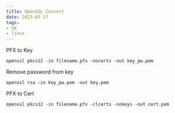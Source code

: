 ```yaml
---
title: OpenSSL Convert
date: 2023-07-17
tags: 
- kb
- linux
---
```


PFX to Key
```
openssl pkcs12 -in filename.pfx -nocerts -out key_pw.pem
```

Remove password from key
```
openssl rsa -in key_pw.pem -out key.pem
```

PFX to Cert
```
openssl pkcs12 -in filename.pfx -clcerts -nokeys -out cert.pem
```
